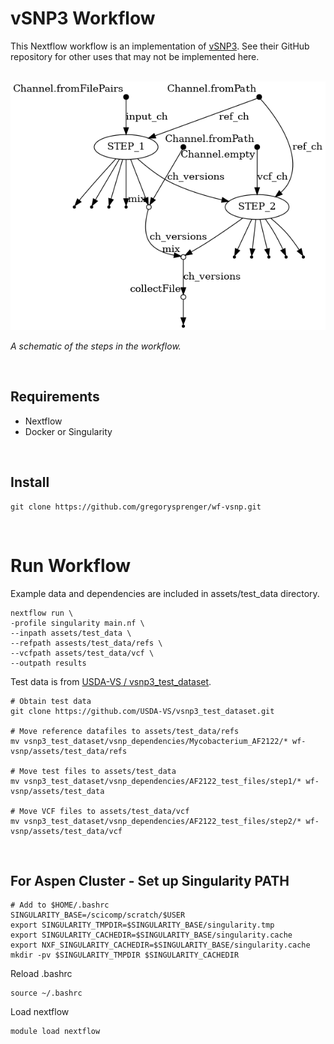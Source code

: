 # vSNP3 Workflow
This Nextflow workflow is an implementation of [vSNP3](https://github.com/USDA-VS/vsnp3). See their GitHub repository for other uses that may not be implemented here.
<br>
<br>

![workflow](images/workflow_v1.0.0.png)

*A schematic of the steps in the workflow.*

<br>

## Requirements
* Nextflow
* Docker or Singularity

<br>

## Install
```
git clone https://github.com/gregorysprenger/wf-vsnp.git
```

<br>

# Run Workflow
Example data and dependencies are included in assets/test_data directory.

```
nextflow run \
-profile singularity main.nf \
--inpath assets/test_data \
--refpath assests/test_data/refs \
--vcfpath assets/test_data/vcf \
--outpath results
```

Test data is from [USDA-VS /
vsnp3_test_dataset](https://github.com/USDA-VS/vsnp3_test_dataset).
```
# Obtain test data
git clone https://github.com/USDA-VS/vsnp3_test_dataset.git

# Move reference datafiles to assets/test_data/refs
mv vsnp3_test_dataset/vsnp_dependencies/Mycobacterium_AF2122/* wf-vsnp/assets/test_data/refs

# Move test files to assets/test_data
mv vsnp3_test_dataset/vsnp_dependencies/AF2122_test_files/step1/* wf-vsnp/assets/test_data

# Move VCF files to assets/test_data/vcf
mv vsnp3_test_dataset/vsnp_dependencies/AF2122_test_files/step2/* wf-vsnp/assets/test_data/vcf
```

<br>

## For Aspen Cluster - Set up Singularity PATH
```
# Add to $HOME/.bashrc
SINGULARITY_BASE=/scicomp/scratch/$USER
export SINGULARITY_TMPDIR=$SINGULARITY_BASE/singularity.tmp
export SINGULARITY_CACHEDIR=$SINGULARITY_BASE/singularity.cache
export NXF_SINGULARITY_CACHEDIR=$SINGULARITY_BASE/singularity.cache
mkdir -pv $SINGULARITY_TMPDIR $SINGULARITY_CACHEDIR
```
Reload .bashrc
```
source ~/.bashrc
```

Load nextflow
```
module load nextflow
```

<br>
